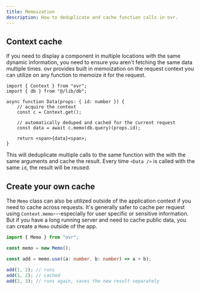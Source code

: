```yaml
---
title: Memoization
description: How to deduplicate and cache function calls in ovr.
---
```


## Context cache

If you need to display a component in multiple locations with the same dynamic information, you need to ensure you aren't fetching the same data multiple times. ovr provides built in memoization on the request context you can utilize on any function to memoize it for the request.

```tsx
import { Context } from "ovr";
import { db } from "@/lib/db";

async function Data(props: { id: number }) {
	// acquire the context
	const c = Context.get();

	// automatically deduped and cached for the current request
	const data = await c.memo(db.query)(props.id);

	return <span>{data}<span>;
}
```

This will deduplicate multiple calls to the same function with the with the same arguments and cache the result. Every time `<Data />` is called with the same `id`, the result will be reused.

## Create your own cache

The `Memo` class can also be utilized outside of the application context if you need to cache across requests. It's generally safer to cache per request using `Context.memo`---especially for user specific or sensitive information. But if you have a long running server and need to cache public data, you can create a `Memo` outside of the app.

```ts
import { Memo } from "ovr";

const memo = new Memo();

const add = memo.use((a: number, b: number) => a + b);

add(1, 2); // runs
add(1, 2); // cached
add(2, 3); // runs again, saves the new result separately
```
